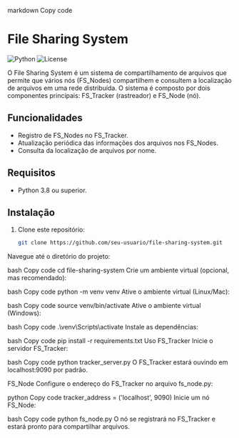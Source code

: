 markdown
Copy code
# File Sharing System

![Python](https://img.shields.io/badge/Python-3.8%2B-blue)
![License](https://img.shields.io/badge/license-MIT-green)

O File Sharing System é um sistema de compartilhamento de arquivos que permite que vários nós (FS_Nodes) compartilhem e consultem a localização de arquivos em uma rede distribuída. O sistema é composto por dois componentes principais: FS_Tracker (rastreador) e FS_Node (nó).

## Funcionalidades

- Registro de FS_Nodes no FS_Tracker.
- Atualização periódica das informações dos arquivos nos FS_Nodes.
- Consulta da localização de arquivos por nome.

## Requisitos

- Python 3.8 ou superior.

## Instalação

1. Clone este repositório:

   ```bash
   git clone https://github.com/seu-usuario/file-sharing-system.git
Navegue até o diretório do projeto:

bash
Copy code
cd file-sharing-system
Crie um ambiente virtual (opcional, mas recomendado):

bash
Copy code
python -m venv venv
Ative o ambiente virtual (Linux/Mac):

bash
Copy code
source venv/bin/activate
Ative o ambiente virtual (Windows):

bash
Copy code
.\venv\Scripts\activate
Instale as dependências:

bash
Copy code
pip install -r requirements.txt
Uso
FS_Tracker
Inicie o servidor FS_Tracker:

bash
Copy code
python tracker_server.py
O FS_Tracker estará ouvindo em localhost:9090 por padrão.

FS_Node
Configure o endereço do FS_Tracker no arquivo fs_node.py:

python
Copy code
tracker_address = ('localhost', 9090)
Inicie um nó FS_Node:

bash
Copy code
python fs_node.py
O nó se registrará no FS_Tracker e estará pronto para compartilhar arquivos.
